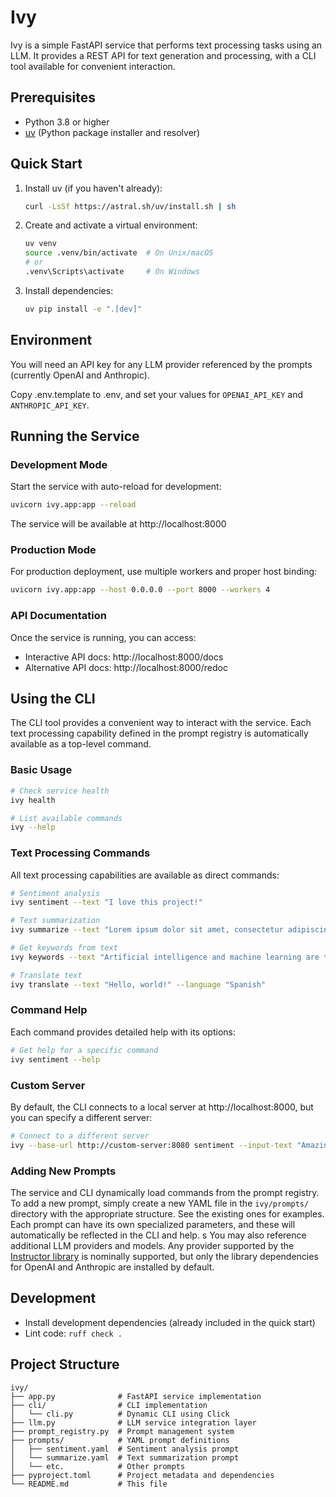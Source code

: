 # Ivy

Ivy is a simple FastAPI service that performs text processing tasks using an LLM. It provides a REST API for text generation and processing, with a CLI tool available for convenient interaction.

## Prerequisites

- Python 3.8 or higher
- [uv](https://github.com/astral-sh/uv) (Python package installer and resolver)

## Quick Start

1. Install uv (if you haven't already):

   ```bash
   curl -LsSf https://astral.sh/uv/install.sh | sh
   ```

2. Create and activate a virtual environment:

   ```bash
   uv venv
   source .venv/bin/activate  # On Unix/macOS
   # or
   .venv\Scripts\activate     # On Windows
   ```

3. Install dependencies:

   ```bash
   uv pip install -e ".[dev]"
   ```

## Environment

You will need an API key for any LLM provider referenced by the prompts (currently
OpenAI and Anthropic).

Copy .env.template to .env, and set your values for `OPENAI_API_KEY` and `ANTHROPIC_API_KEY`.

## Running the Service

### Development Mode

Start the service with auto-reload for development:

```bash
uvicorn ivy.app:app --reload
```

The service will be available at http://localhost:8000

### Production Mode

For production deployment, use multiple workers and proper host binding:

```bash
uvicorn ivy.app:app --host 0.0.0.0 --port 8000 --workers 4
```

### API Documentation

Once the service is running, you can access:

- Interactive API docs: http://localhost:8000/docs
- Alternative API docs: http://localhost:8000/redoc

## Using the CLI

The CLI tool provides a convenient way to interact with the service. Each text processing capability defined in the prompt registry is automatically available as a top-level command.

### Basic Usage

```bash
# Check service health
ivy health

# List available commands
ivy --help
```

### Text Processing Commands

All text processing capabilities are available as direct commands:

```bash
# Sentiment analysis
ivy sentiment --text "I love this project!"

# Text summarization
ivy summarize --text "Lorem ipsum dolor sit amet, consectetur adipiscing elit..."

# Get keywords from text
ivy keywords --text "Artificial intelligence and machine learning are transforming..."

# Translate text
ivy translate --text "Hello, world!" --language "Spanish"
```

### Command Help

Each command provides detailed help with its options:

```bash
# Get help for a specific command
ivy sentiment --help
```

### Custom Server

By default, the CLI connects to a local server at http://localhost:8000, but you can specify a different server:

```bash
# Connect to a different server
ivy --base-url http://custom-server:8080 sentiment --input-text "Amazing work!"
```

### Adding New Prompts

The service and CLI dynamically load commands from the prompt registry. To add a new prompt, simply create a new YAML file in the `ivy/prompts/` directory with the appropriate structure.
See the existing ones for examples. Each prompt can have its own specialized parameters, and
these will automatically be reflected in the CLI and help.
s
You may also reference additional LLM providers and models. Any provider supported by the
[Instructor library](https://github.com/567-labs/instructor) is nominally supported, but only the library dependencies for OpenAI and Anthropic are installed by default.

## Development

- Install development dependencies (already included in the quick start)
- Lint code: `ruff check .`

## Project Structure

```text
ivy/
├── app.py              # FastAPI service implementation
├── cli/                # CLI implementation
│   └── cli.py          # Dynamic CLI using Click
├── llm.py              # LLM service integration layer
├── prompt_registry.py  # Prompt management system
├── prompts/            # YAML prompt definitions
│   ├── sentiment.yaml  # Sentiment analysis prompt
│   └── summarize.yaml  # Text summarization prompt
│   └── etc.            # Other prompts
├── pyproject.toml      # Project metadata and dependencies
└── README.md           # This file
```
